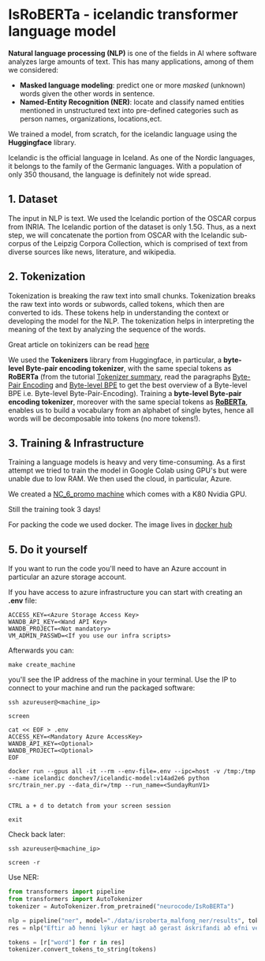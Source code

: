 # IsRoBERTa - icelandic transformer language model


**Natural language processing (NLP)** is one of the fields in AI where software analyzes large amounts of text. This has many applications, among of them we considered: 
- **Masked language modeling**: predict one or more *masked* (unknown) words given the other words in sentence. 
- **Named-Entity Recognition (NER)**:  locate and classify named entities mentioned in unstructured text into pre-defined categories such as person names, organizations, locations,ect.

We trained a model, from scratch, for the icelandic language using the **Huggingface** library. 

Icelandic is the official language in Iceland. As one of the Nordic languages, it belongs to the family of the Germanic languages. With a population of only 350 thousand, the language is definitely not wide spread.



## 1. Dataset
The input in NLP is text. We used the Icelandic portion of the OSCAR corpus from INRIA. The Icelandic portion of the dataset is only 1.5G. Thus, as a next step, we will concatenate the portion from OSCAR with the Icelandic sub-corpus of the Leipzig Corpora Collection, which is comprised of text from diverse sources like news, literature, and wikipedia. 

## 2. Tokenization
Tokenization is breaking the raw text into small chunks. Tokenization breaks the raw text into words or subwords, called tokens, which then are converted to ids. These tokens help in understanding the context or developing the model for the NLP. The tokenization helps in interpreting the meaning of the text by analyzing the sequence of the words. 

Great article on tokinizers can be read [here](https://blog.floydhub.com/tokenization-nlp/)


We used the **Tokenizers** library from Huggingface, in particular, a **byte-level Byte-pair encoding tokenizer**, with the same special tokens as **RoBERTa** (from the tutorial [Tokenizer summary](https://huggingface.co/transformers/master/tokenizer_summary.html), read the paragraphs [Byte-Pair Encoding](https://huggingface.co/transformers/master/tokenizer_summary.html#byte-pair-encoding) and [Byte-level BPE](https://huggingface.co/transformers/master/tokenizer_summary.html#byte-level-bpe) to get the best overview of a Byte-level BPE i.e. Byte-level Byte-Pair-Encoding). Training a **byte-level Byte-pair encoding tokenizer**, moreover with the same special tokens as [**RoBERTa**](https://huggingface.co/transformers/master/model_doc/roberta.html), enables us to build a vocabulary from an alphabet of single bytes, hence all words will be decomposable into tokens (no more <unk> tokens!). 


## 3. Training & Infrastructure

Training a language models is heavy and very time-consuming. As a first attempt we tried to train the model in Google Colab using GPU's but were unable due to low RAM. We then used the cloud, in particular, Azure.  

We created a [NC_6_promo machine](https://docs.microsoft.com/en-us/azure/virtual-machines/nc-series?toc=/azure/virtual-machines/linux/toc.json&bc=/azure/virtual-machines/linux/breadcrumb/toc.json) which comes with a K80 Nvidia GPU.

Still the training took 3 days!

For packing the code we used docker. The image lives in [docker hub](https://hub.docker.com/r/donchev7/icelandic-model)


## 5. Do it yourself

If you want to run the code you'll need to have an Azure account in particular an azure storage account. 

If you have access to azure infrastructure you can start with creating an **.env** file:

```env
ACCESS_KEY=<Azure Storage Access Key>
WANDB_API_KEY=<Wand API Key>
WANDB_PROJECT=<Not mandatory>
VM_ADMIN_PASSWD=<If you use our infra scripts>
```

Afterwards you can:

```
make create_machine
```

you'll see the IP address of the machine in your terminal. Use the IP to connect to your machine and run the packaged software:

```
ssh azureuser@<machine_ip>

screen

cat << EOF > .env
ACCESS_KEY=<Mandatory Azure AccessKey>
WANDB_API_KEY=<Optional>
WANDB_PROJECT=<Optional>
EOF

docker run --gpus all -it --rm --env-file=.env --ipc=host -v /tmp:/tmp --name icelandic donchev7/icelandic-model:v14ad2e6 python src/train_ner.py --data_dir=/tmp --run_name=<SundayRunV1> 


CTRL a + d to detatch from your screen session

exit
```
Check back later:

```
ssh azureuser@<machine_ip>

screen -r
```


Use NER:
```python
from transformers import pipeline
from transformers import AutoTokenizer
tokenizer = AutoTokenizer.from_pretrained("neurocode/IsRoBERTa")

nlp = pipeline("ner", model="./data/isroberta_malfong_ner/results", tokenizer=tokenizer)
res = nlp("Eftir að henni lýkur er hægt að gerast áskrifandi að efni vefjarins fyrir 1.290 kr. á mánuði.")

tokens = [r["word"] for r in res]
tokenizer.convert_tokens_to_string(tokens)

```